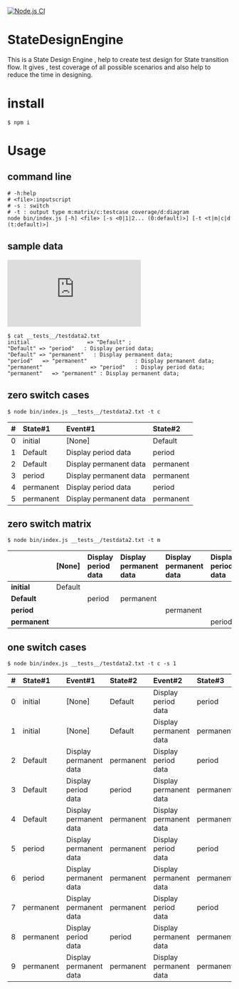[![Node.js CI](https://github.com/rakutentech/StateDesignEngine/actions/workflows/node.js.yml/badge.svg)](https://github.com/rakutentech/StateDesignEngine/actions/workflows/node.js.yml)
# StateDesignEngine
This is a State Design Engine , help to create test design for State transition flow.
It gives , test coverage of all possible scenarios and also help to reduce the time in designing.



# install

``` shell
$ npm i 
```

# Usage
## command line
``` shell
# -h:help
# <file>:inputscript
# -s : switch
# -t : output type m:matrix/c:testcase coverage/d:diagram
node bin/index.js [-h] <file> [-s <0|1|2... (0:default)>] [-t <t|m|c|d (t:default)>]
```

## sample data
![alt text](https://github.com/rakutentech/StateDesignEngine/blob/main/__tests__/testdata2.txt)

``` shell
$ cat __tests__/testdata2.txt
initial                  => "Default" ;
"Default" => "period"   : Display period data;
"Default" => "permanent"   : Display permanent data;
"period"   => "permanent"               : Display permanent data;
"permanent"               => "period"   : Display period data;
"permanent"   => "permanent" : Display permanent data;
```
## zero switch cases

```shell
$ node bin/index.js __tests__/testdata2.txt -t c
```

|#|State#1|Event#1|State#2|
|:--|:--|:--|:--|
|0|initial|[None]|Default|
|1|Default|Display period data|period|
|2|Default|Display permanent data|permanent|
|3|period|Display permanent data|permanent|
|4|permanent|Display period data|period|
|5|permanent|Display permanent data|permanent|

## zero switch matrix


```shell
$ node bin/index.js __tests__/testdata2.txt -t m
```

||[None]|Display period data|Display permanent data|Display permanent data|Display period data|Display permanent data|
|:--|:--|:--|:--|:--|:--|:--|
|**initial**|Default||||||
|**Default**||period|permanent||||
|**period**||||permanent|||
|**permanent**|||||period|permanent|

## one switch cases
```shell
$ node bin/index.js __tests__/testdata2.txt -t c -s 1
```

|#|State#1|Event#1|State#2|Event#2|State#3|
|:--|:--|:--|:--|:--|:--|
|0|initial|[None]|Default|Display period data|period|
|1|initial|[None]|Default|Display permanent data|permanent|
|2|Default|Display permanent data|permanent|Display period data|period|
|3|Default|Display period data|period|Display permanent data|permanent|
|4|Default|Display permanent data|permanent|Display permanent data|permanent|
|5|period|Display permanent data|permanent|Display period data|period|
|6|period|Display permanent data|permanent|Display permanent data|permanent|
|7|permanent|Display permanent data|permanent|Display period data|period|
|8|permanent|Display period data|period|Display permanent data|permanent|
|9|permanent|Display permanent data|permanent|Display permanent data|permanent|




